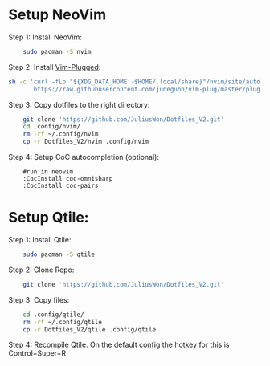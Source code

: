 # Setup NeoVim
Step 1: Install NeoVim:
```bash
	sudo pacman -S nvim
```
Step 2: Install [Vim-Plugged](https://github.com/junegunn/vim-plug):
```bash
sh -c 'curl -fLo "${XDG_DATA_HOME:-$HOME/.local/share}"/nvim/site/autoload/plug.vim --create-dirs \
       https://raw.githubusercontent.com/junegunn/vim-plug/master/plug.vim'
```
Step 3: Copy dotfiles to the right directory:
```bash
	git clone 'https://github.com/JuliusWon/Dotfiles_V2.git'
	cd .config/nvim/
	rm -rf ~/.config/nvim
	cp -r Dotfiles_V2/nvim .config/nvim	
```
Step 4: Setup CoC autocompletion (optional):
```
	#run in neovim
	:CocInstall coc-omnisharp
	:CocInstall coc-pairs
```
# Setup Qtile:
Step 1: Install Qtile:
```bash
	sudo pacman -S qtile
```
Step 2: Clone Repo:
```bash
	git clone 'https://github.com/JuliusWon/Dotfiles_V2.git'
```
Step 3: Copy files:
```bash
	cd .config/qtile/
	rm -rf ~/.config/qtile
	cp -r Dotfiles_V2/qtile .config/qtile
```
Step 4: Recompile Qtile. On the default config the hotkey for this is Control+Super+R
